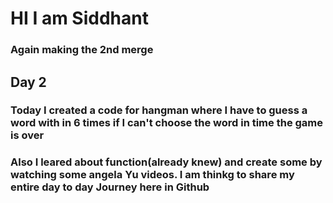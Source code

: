 ﻿# HI I am Siddhant
### Again making the 2nd merge

## Day 2    
### Today I created a code for hangman where I have to guess a word with in 6 times if I can't choose the word in time the game is over
### Also I leared about function(already knew) and create some by watching some angela Yu videos. I am thinkg to share my entire day to day Journey here in Github